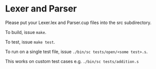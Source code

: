 # Lexer and Parser

Please put your Lexer.lex and Parser.cup files into the src subdirectory.

To build, issue `make`.

To test, issue `make test`.

To run on a single test file, issue `./bin/sc tests/open/<some test>.s`.

This works on custom test cases e.g.
```./bin/sc tests/addition.s```